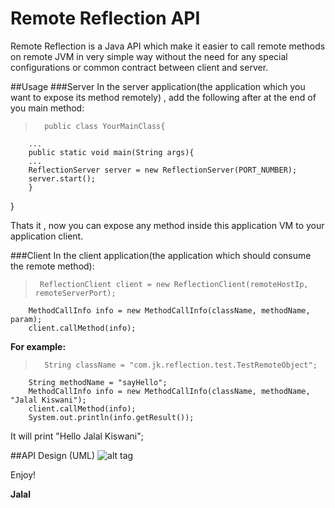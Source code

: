 # Remote Reflection API
Remote Reflection is a Java API which make it easier to call remote methods on remote JVM in very simple way without the need for any special configurations or common contract between client and server.

##Usage
###Server 
In the server application(the application which you want to expose its method remotely) , add the following after at the end of you main method:
>	    public class YourMainClass{
		...
	    public static void main(String args){
	    ...	    
	    ReflectionServer server = new ReflectionServer(PORT_NUMBER);
	    server.start();
		}
   }
 
Thats it , now you can expose any method inside this application VM to your application client.
 
###Client
In the client application(the application which should consume the remote method):
>      ReflectionClient client = new ReflectionClient(remoteHostIp, remoteServerPort);
		MethodCallInfo info = new MethodCallInfo(className, methodName, param);
		client.callMethod(info);		

**For example:**		
>		String className = "com.jk.reflection.test.TestRemoteObject";
		String methodName = "sayHello";
		MethodCallInfo info = new MethodCallInfo(className, methodName, "Jalal Kiswani");
		client.callMethod(info);
		System.out.println(info.getResult());
		
It will print "Hello Jalal Kiswani";
		
##API Design (UML)
![alt tag](https://github.com/kiswanij/remote-reflection/blob/master/design/RemoteReflection-API-UML.PNG)

Enjoy! 

**Jalal**

 
